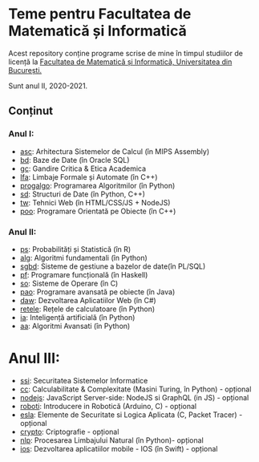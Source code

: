 # Teme pentru Facultatea de Matematică și Informatică

Acest repository conține programe scrise de mine în timpul studiilor de licență la [Facultatea de Matematică și Informatică, Universitatea din București.](http://fmi.unibuc.ro/ro/)

Sunt anul II, 2020-2021.

 Conținut
---------
### Anul I:
* [asc](https://github.com/mehanix/teme-fmi/tree/master/asc): Arhitectura Sistemelor de Calcul (în MIPS Assembly)
* [bd](https://github.com/mehanix/teme-fmi/tree/master/bd): Baze de Date (în Oracle SQL)
* [gc](https://github.com/mehanix/teme-fmi/tree/master/gc): Gandire Critica & Etica Academica
* [lfa](https://github.com/mehanix/teme-fmi/tree/master/lfa): Limbaje Formale și Automate (în C++)
* [progalgo](https://github.com/mehanix/teme-fmi/tree/master/progalgo): Programarea Algoritmilor (în Python)
* [sd](https://github.com/mehanix/teme-fmi/tree/master/sd): Structuri de Date (în Python, C++)
* [tw](https://github.com/mehanix/teme-fmi/tree/master/tw): Tehnici Web (în HTML/CSS/JS + NodeJS)
* [poo](https://github.com/mehanix/teme-fmi/tree/master/poo): Programare Orientată pe Obiecte (în C++)

### Anul II:
* [ps](https://github.com/mehanix/teme-fmi/tree/master/ps): Probabilități și Statistică (în R)
* [alg](https://github.com/mehanix/teme-fmi/tree/master/alg): Algoritmi fundamentali (în Python)
* [sgbd](https://github.com/mehanix/teme-fmi/tree/master/sgbd): Sisteme de gestiune a bazelor de date(în PL/SQL)
* [pf](https://github.com/mehanix/teme-fmi/tree/master/pf): Programare funcțională (în Haskell)
* [so](https://github.com/mehanix/teme-fmi/tree/master/so): Sisteme de Operare (în C)
* [pao](https://github.com/mehanix/teme-fmi/tree/master/pao): Programare avansată pe obiecte (în Java)
* [daw](https://github.com/mehanix/teme-fmi/tree/master/daw): Dezvoltarea Aplicatiilor Web (în C#)
* [retele](https://github.com/mehanix/teme-fmi/tree/master/retele): Rețele de calculatoare (în Python)
* [ia](https://github.com/mehanix/teme-fmi/tree/master/ia): Inteligență artificială (în Python)
* [aa](https://github.com/mehanix/teme-fmi/tree/master/aa): Algoritmi Avansati (în Python)

# Anul III:
* [ssi](https://github.com/mehanix/teme-fmi/tree/master/ssi): Securitatea Sistemelor Informatice
* [cc](https://github.com/mehanix/teme-fmi/tree/master/ssi): Calculabilitate & Complexitate (Masini Turing, în Python) - opțional
* [nodejs](https://github.com/mehanix/teme-fmi/tree/master/nodejs): JavaScript Server-side: NodeJS si GraphQL (in JS) - opțional
* [roboti](https://github.com/mehanix/IntroductionToRobotics): Introducere in Robotică (Arduino, C) - opțional
* [esla](https://github.com/mehanix/teme-fmi/tree/master/esla): Elemente de Securitate si Logica Aplicata (C, Packet Tracer) - opțional
* [crypto](https://github.com/mehanix/teme-fmi/tree/master/crypto): Criptografie - opțional
* [nlp](https://github.com/mehanix/teme-fmi/tree/master/nlp): Procesarea Limbajului Natural (în Python)- opțional
* [ios](https://github.com/mehanix/teme-fmi/tree/master/ios): Dezvoltarea aplicatiilor mobile - IOS (în Swift) - opțional
